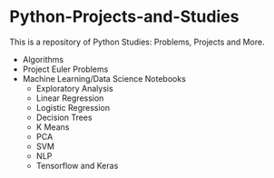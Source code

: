 # Python-Projects-and-Studies
This is a repository of Python Studies: Problems, Projects and More.
- Algorithms
- Project Euler Problems 
- Machine Learning/Data Science Notebooks
    - Exploratory Analysis
    - Linear Regression
    - Logistic Regression
    - Decision Trees
    - K Means
    - PCA
    - SVM
    - NLP
    - Tensorflow and Keras

